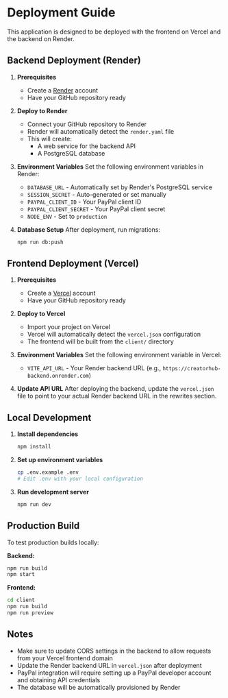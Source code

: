 # Deployment Guide

This application is designed to be deployed with the frontend on Vercel and the backend on Render.

## Backend Deployment (Render)

1. **Prerequisites**
   - Create a [Render](https://render.com) account
   - Have your GitHub repository ready

2. **Deploy to Render**
   - Connect your GitHub repository to Render
   - Render will automatically detect the `render.yaml` file
   - This will create:
     - A web service for the backend API
     - A PostgreSQL database

3. **Environment Variables**
   Set the following environment variables in Render:
   - `DATABASE_URL` - Automatically set by Render's PostgreSQL service
   - `SESSION_SECRET` - Auto-generated or set manually
   - `PAYPAL_CLIENT_ID` - Your PayPal client ID
   - `PAYPAL_CLIENT_SECRET` - Your PayPal client secret
   - `NODE_ENV` - Set to `production`

4. **Database Setup**
   After deployment, run migrations:
   ```bash
   npm run db:push
   ```

## Frontend Deployment (Vercel)

1. **Prerequisites**
   - Create a [Vercel](https://vercel.com) account
   - Have your GitHub repository ready

2. **Deploy to Vercel**
   - Import your project on Vercel
   - Vercel will automatically detect the `vercel.json` configuration
   - The frontend will be built from the `client/` directory

3. **Environment Variables**
   Set the following environment variable in Vercel:
   - `VITE_API_URL` - Your Render backend URL (e.g., `https://creatorhub-backend.onrender.com`)

4. **Update API URL**
   After deploying the backend, update the `vercel.json` file to point to your actual Render backend URL in the rewrites section.

## Local Development

1. **Install dependencies**
   ```bash
   npm install
   ```

2. **Set up environment variables**
   ```bash
   cp .env.example .env
   # Edit .env with your local configuration
   ```

3. **Run development server**
   ```bash
   npm run dev
   ```

## Production Build

To test production builds locally:

**Backend:**
```bash
npm run build
npm start
```

**Frontend:**
```bash
cd client
npm run build
npm run preview
```

## Notes

- Make sure to update CORS settings in the backend to allow requests from your Vercel frontend domain
- Update the Render backend URL in `vercel.json` after deployment
- PayPal integration will require setting up a PayPal developer account and obtaining API credentials
- The database will be automatically provisioned by Render

